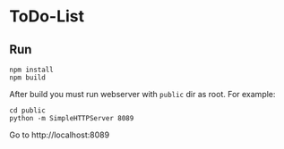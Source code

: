 # ToDo-List

## Run

```console
npm install
npm build
```

After build you must run webserver with `public` dir as root. For example:

```console
cd public
python -m SimpleHTTPServer 8089
```

Go to http://localhost:8089